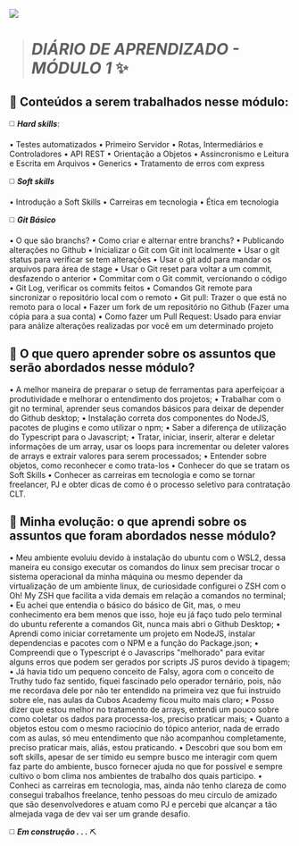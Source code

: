 ![](https://i.imgur.com/xG74tOh.png)

> # *DIÁRIO DE APRENDIZADO - MÓDULO 1* :sparkles:

## :pushpin: Conteúdos a serem trabalhados nesse módulo:

:white_medium_square: ***Hard skills***:

• Testes automatizados
• Primeiro Servidor
• Rotas, Intermediários e Controladores
• API REST
• Orientação a Objetos
• Assincronismo e Leitura e Escrita em Arquivos
• Generics
• Tratamento de erros com express
     

:white_medium_square: ***Soft skills***

• Introdução a Soft Skills
• Carreiras em tecnologia
• Ética em tecnologia
    

:white_medium_square: ***Git Básico***

• O que são branchs?
• Como criar e alternar entre branchs?
• Publicando alterações no Github
• Inicializar o Git com Git init localmente
• Usar o git status para verificar se tem alterações
• Usar o git add para mandar os arquivos para área de stage
• Usar o Git reset para voltar a um commit, desfazendo o anterior
• Commitar com o Git commit, vercionando o código
• Git Log, verificar os commits feitos
• Comandos Git remote para sincronizar o repositório local com o remoto
• Git pull: Trazer o que está no remoto para o local
• Fazer um fork de um repositório no Github (Fazer uma cópia para a sua conta)
• Como fazer um Pull Request: Usado para enviar para análize alterações realizadas por você em um determinado projeto
    
    

## :pushpin: O que quero aprender sobre os assuntos que serão abordados nesse módulo?

• A melhor maneira de preparar o setup de ferramentas para aperfeiçoar a produtividade e melhorar o         entendimento dos projetos;
• Trabalhar com o git no terminal, aprender seus comandos básicos para deixar de depender do Github desktop;
• Instalação correta dos componentes do NodeJS, pacotes de plugins e como utilizar o npm;
• Saber a diferença de utilização do Typescript para o Javascript;
• Tratar, iniciar, inserir, alterar e deletar informações de um array, usar os loops para incrementar ou  deleter valores de arrays e extrair valores para serem processados;
• Entender sobre objetos, como reconhecer e como trata-los
• Conhecer do que se tratam os Soft Skills
• Conhecer as carreiras em tecnologia e como se tornar freelancer, PJ e obter dicas de como é o processo seletivo para contratação CLT.
  
## :pushpin: Minha evolução: o que aprendi sobre os assuntos que foram abordados nesse módulo?

• Meu ambiente evoluiu devido à instalação do ubuntu com o WSL2, dessa maneira eu consigo executar os comandos do linux sem precisar trocar o sistema operacional da minha máquina ou mesmo depender da virtualização de um ambiente linux, de curiosidade configurei o ZSH com o Oh! My ZSH que facilita a vida demais em relação a comandos no terminal;
• Eu achei que entendia o básico do básico de Git, mas, o meu conhecimento era bem menos que isso, hoje eu já faço tudo pelo terminal do ubuntu referente a comandos Git, nunca mais abri o Github Desktop;
• Aprendi como iniciar corretamente um projeto em NodeJS, instalar dependencias e pacotes com o NPM e a função do Package.json;
• Compreendi que o Typescript é o Javascrips "melhorado" para evitar alguns erros que podem ser gerados por scripts JS puros devido à tipagem;
• Já havia tido um pequeno conceito de Falsy, agora com o conceito de Truthy tudo faz sentido, fiquei fascinado pelo operador ternário, pois, não me recordava dele por não ter entendido na primeira vez que fui instruido sobre ele, nas aulas da Cubos Academy ficou muito mais claro;
• Posso dizer que estou melhor no tratamento de arrays, entendi um pouco sobre como coletar os dados para processa-los, preciso praticar mais;
• Quanto a objetos estou com o mesmo raciocínio do tópico anterior, nada de errado com as aulas, só meu entendimento que não acompanhou completamente, preciso praticar mais, aliás, estou praticando.
• Descobri que sou bom em soft skills, apesar de ser tímido eu sempre busco me interagir com quem faz parte do ambiente, busco fornecer ajuda no que for possível e sempre cultivo o bom clima nos ambientes de trabalho dos quais participo.
• Conheci as carreiras em tecnologia, mas, ainda não tenho clareza de como consegui trabalhos freelance, tenho pessoas do meu circulo de amizado que são desenvolvedores e atuam como PJ e percebi que alcançar a tão almejada vaga de dev vai ser um grande desafio.

:white_medium_square: ***Em construção . . .*** :pick:
